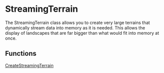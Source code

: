 # StreamingTerrain #
The StreamingTerrain class allows you to create very large terrains that dynamically stream data into memory as it is needed. This allows the display of landscapes that are far bigger than what would fit into memory at once.

## Functions ##
[CreateStreamingTerrain](CreateStreamingTerrain.md)